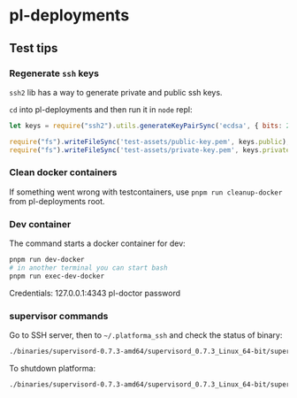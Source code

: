 # pl-deployments

## Test tips

### Regenerate `ssh` keys
`ssh2` lib has a way to generate private and public ssh keys.

`cd` into pl-deployments and then run it in `node` repl:

```js
let keys = require("ssh2").utils.generateKeyPairSync('ecdsa', { bits: 256, comment: 'node.js rules!', passphrase: 'password', cipher: 'aes256-cbc' });

require("fs").writeFileSync('test-assets/public-key.pem', keys.public);
require("fs").writeFileSync('test-assets/private-key.pem', keys.private);
```

### Clean docker containers
If something went wrong with testcontainers, use `pnpm run cleanup-docker` from pl-deployments root.

### Dev container
The command starts a docker container for dev:
```sh
pnpm run dev-docker
# in another terminal you can start bash
pnpm run exec-dev-docker
```
Credentials:
127.0.0.1:4343
pl-doctor
password

### supervisor commands
Go to SSH server, then to `~/.platforma_ssh` and check the status of binary:
```sh
./binaries/supervisord-0.7.3-amd64/supervisord_0.7.3_Linux_64-bit/supervisord -c supervisor.conf ctl status
```

To shutdown platforma:
```sh
./binaries/supervisord-0.7.3-amd64/supervisord_0.7.3_Linux_64-bit/supervisord -c supervisor.conf ctl shutdown
```